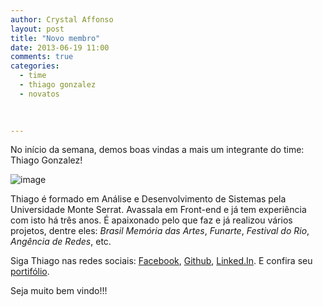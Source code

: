 ```yaml
---
author: Crystal Affonso
layout: post
title: "Novo membro"
date: 2013-06-19 11:00
comments: true
categories:
  - time
  - thiago gonzalez
  - novatos
 

  
---
```


No início da semana, demos boas vindas a mais um integrante do time: Thiago Gonzalez!

<!--more-->

![image](/images/gonzalez.jpg)

Thiago é formado em Análise e Desenvolvimento de Sistemas pela Universidade Monte Serrat. Avassala em Front-end e já tem experiência com isto há três anos. É apaixonado pelo que faz e já realizou vários projetos, dentre eles: _Brasil Memória das Artes_, _Funarte_, _Festival do Rio_, _Angência de Redes_, etc.

Siga Thiago nas redes sociais: [Facebook](https://www.facebook.com/thigonzalez), [Github](https://github.com/thiagonzalez), [Linked.In](http://br.linkedin.com/in/thigonzalez/). E confira seu [portifólio](http://thiagogonzalez.com/).

Seja muito bem vindo!!!
